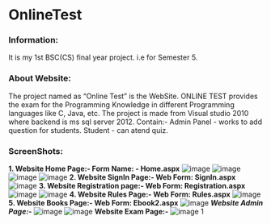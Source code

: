 # OnlineTest
### Information:
It is my 1st BSC(CS) final year project. i.e for Semester 5. 

### About Website:
The project named as “Online Test” is the WebSite. ONLINE TEST provides the exam for the Programming Knowledge in different Programming languages like C, Java, etc.
The project is made from Visual studio 2010 where backend is ms sql server 2012. 
Contain:-
Admin Panel - works to add question for students.
Student - can atend quiz.

### ScreenShots:

**1. Website Home Page:- 
Form Name: - Home.aspx**
![image](https://user-images.githubusercontent.com/22257930/84566541-a77ae880-ad8f-11ea-883d-d548a7ed9f23.png)
![image](https://user-images.githubusercontent.com/22257930/84566598-2ff98900-ad90-11ea-845b-3eaa70f6b29c.png)
![image](https://user-images.githubusercontent.com/22257930/84566603-3982f100-ad90-11ea-82ec-8aa05046d6f5.png)
![image](https://user-images.githubusercontent.com/22257930/84566607-4273c280-ad90-11ea-99ed-d2686e38aa9c.png)
**2. Website SignIn Page:-
Web Form: SignIn.aspx**
![image](https://user-images.githubusercontent.com/22257930/84566626-66370880-ad90-11ea-95a4-e656d8f3bcb6.png)
**3. Website Registration page:-
Web Form: Registration.aspx**
![image](https://user-images.githubusercontent.com/22257930/84566636-7bac3280-ad90-11ea-83c9-51fb02da9e49.png)
![image](https://user-images.githubusercontent.com/22257930/84566640-8666c780-ad90-11ea-80ee-baad6c067158.png)
**4. Website Rules Page:-
Web Form: Rules.aspx**
![image](https://user-images.githubusercontent.com/22257930/84566658-a0080f00-ad90-11ea-82ad-a78213975292.png)
**5. Website Books Page:-
Web Form: Ebook2.aspx**
![image](https://user-images.githubusercontent.com/22257930/84566685-d180da80-ad90-11ea-8508-8e36cbee684f.png)
**_Website Admin Page:-_**
![image](https://user-images.githubusercontent.com/22257930/84566700-eb222200-ad90-11ea-950b-0aa553ffdf56.png)
![image](https://user-images.githubusercontent.com/22257930/84566734-1c9aed80-ad91-11ea-965b-272c833763ec.png)
**Website Exam Page:-**
![image](https://user-images.githubusercontent.com/22257930/84566756-405e3380-ad91-11ea-822d-beedce3eb1cd.png) 1

